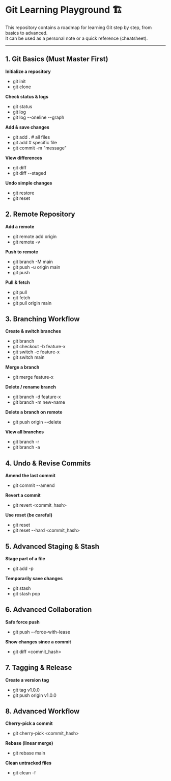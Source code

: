 # Git Learning Playground 🏗️

This repository contains a roadmap for learning Git step by step, from basics to advanced.  
It can be used as a personal note or a quick reference (cheatsheet).

---

## 1. Git Basics (Must Master First)

**Initialize a repository**
- git init
- git clone <url>

**Check status & logs**
- git status
- git log
- git log --oneline --graph

**Add & save changes**
- git add .        # all files
- git add <file>   # specific file
- git commit -m "message"

**View differences**
- git diff
- git diff --staged

**Undo simple changes**
- git restore <file>
- git reset <file>


## 2. Remote Repository

**Add a remote**
- git remote add origin <url>
- git remote -v

**Push to remote**
- git branch -M main
- git push -u origin main
- git push

**Pull & fetch**
- git pull
- git fetch
- git pull origin main


## 3. Branching Workflow

**Create & switch branches**
- git branch
- git checkout -b feature-x
- git switch -c feature-x
- git switch main

**Merge a branch**
- git merge feature-x

**Delete / rename branch**
- git branch -d feature-x
- git branch -m new-name

**Delete a branch on remote**
- git push origin --delete <branch>

**View all branches**
- git branch -r
- git branch -a


## 4. Undo & Revise Commits

**Amend the last commit**
- git commit --amend

**Revert a commit**
- git revert <commit_hash>

**Use reset (be careful)**
- git reset <file>
- git reset --hard <commit_hash>


## 5. Advanced Staging & Stash

**Stage part of a file**
- git add -p

**Temporarily save changes**
- git stash
- git stash pop


## 6. Advanced Collaboration

**Safe force push**
- git push --force-with-lease

**Show changes since a commit**
- git diff <commit_hash>


## 7. Tagging & Release

**Create a version tag**
- git tag v1.0.0
- git push origin v1.0.0


## 8. Advanced Workflow

**Cherry-pick a commit**
- git cherry-pick <commit_hash>

**Rebase (linear merge)**
- git rebase main

**Clean untracked files**
- git clean -f